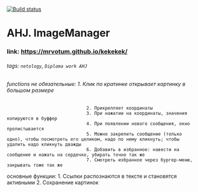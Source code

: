 [![Build status](https://ci.appveyor.com/api/projects/status/nohot1xs62tdm058?svg=true)](https://ci.appveyor.com/project/mrvotum/kekekek)

# AHJ. ImageManager

### link: https://mrvotum.github.io/kekekek/

###### tags: `netology`, `Diploma work AHJ`
###### functions не обязательные: 1. Клик по кратинке открывает картинку в большом размере
                                  2. Прикрепляет координаты
                                  3. При нажатии на координаты, значения копируются в буффер
                                  4. При появлении нового сообщения, окно пролистывается
                                  5. Можно закрепить сообщение (только одно), чтобы посмотреть его целиком, надо по нему кликнуть; чтобы удалить надо кликнуть дважды
                                  6. Добавить в избранное: навести на сообщение и нажать на сердечко, убирать точно так же
                                  7. Смотреть избранное через бургер-меню, закрывать тоже так же


основные функции: 1. Ссылки распознаются в тексте и становятся активными
                  2. Сохранение картинок